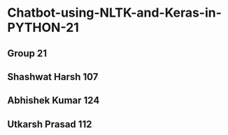 # Chatbot-using-NLTK-and-Keras-in-PYTHON-21

## Group 21
## Shashwat Harsh 107
## Abhishek Kumar 124
## Utkarsh Prasad 112
